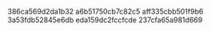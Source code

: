 386ca569d2da1b32
a6b51750cb7c82c5
aff335cbb501f9b6
3a53fdb52845e6db
eda159dc2fccfcde
237cfa65a981d669
